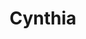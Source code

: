 ---
layout: piece
collection_: paintings
title: Cynthia
image: cynthia.jpg
media: Acrylic
dimensions: 16" x 16"
description: Painted with popsicle sticks on board.
price: $85
create_date: 2014
---